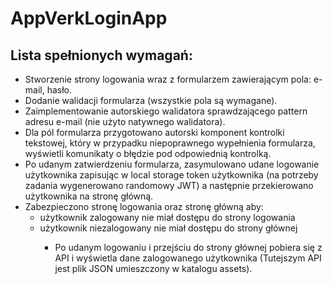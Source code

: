 <h1>AppVerkLoginApp</h1>

<h2>Lista spełnionych wymagań:</h1>
<ul>
  <li>
    Stworzenie strony logowania wraz z formularzem zawierającym pola: e-mail,
    hasło.
  </li>
  <li>Dodanie walidacji formularza (wszystkie pola są wymagane).</li>
  <li>
    Zaimplementowanie autorskiego walidatora sprawdzającego pattern adresu e-mail (nie
    użyto natywnego walidatora).
  </li>
  <li>
    Dla pól formularza przygotowano autorski komponent kontrolki tekstowej, który w
    przypadku niepoprawnego wypełnienia formularza, wyświetli komunikaty o
    błędzie pod odpowiednią kontrolką.
  </li>
  <li>
    Po udanym zatwierdzeniu formularza, zasymulowano udane logowanie
    użytkownika zapisując w local storage token użytkownika (na potrzeby
    zadania wygenerowano randomowy JWT) a następnie przekierowano
    użytkownika na stronę główną.
  </li>
  <li>
    Zabezpieczono stronę logowania oraz stronę główną aby:
    <ul>
      <li>użytkownik zalogowany nie miał dostępu do strony logowania</li>
      <li>użytkownik niezalogowany nie miał dostępu do strony głównej</li>
    <ul>
  </li>
  <li>
    Po udanym logowaniu i przejściu do strony głównej pobiera się z API i wyświetla
    dane zalogowanego użytkownika (Tutejszym API jest plik JSON umieszczony w
    katalogu assets).
  </li>
</ul>
